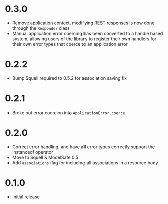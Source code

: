 # 0.3.0

* Remove application context, modifying REST responses is now done through the `Responder` class
* Manual application error coercing has been converted to a handle based system,
  allowing users of the library to register their own handlers for their own error types
  that coerce to an application error

# 0.2.2

* Bump Squell required to 0.5.2 for association saving fix

# 0.2.1

* Broke out error coercion into `ApplicationError.coerce`

# 0.2.0

* Correct error handling, and have all error types correctly support the instanceof operator
* Move to Squell & ModelSafe 0.5
* Add `associations` flag for including all associations in a resource body

# 0.1.0

* Initial release

